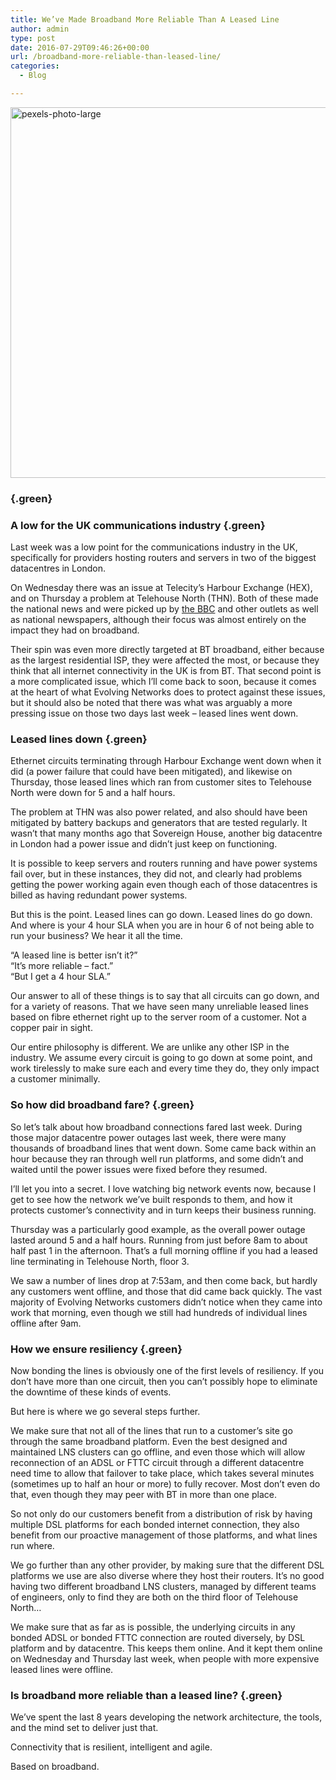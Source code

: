 ```yaml
---
title: We’ve Made Broadband More Reliable Than A Leased Line
author: admin
type: post
date: 2016-07-29T09:46:26+00:00
url: /broadband-more-reliable-than-leased-line/
categories:
  - Blog

---
```

<a href="https://evolving.net.uk/wp-content/uploads/2016/07/pexels-photo-large.jpg" rel="attachment wp-att-3739"><img class="alignnone size-full wp-image-3739" src="https://evolving.net.uk/wp-content/uploads/2016/07/pexels-photo-large.jpg" alt="pexels-photo-large" width="890" height="593" srcset="http://evolving-networks.local/wp-content/uploads/2016/07/pexels-photo-large.jpg 890w, http://evolving-networks.local/wp-content/uploads/2016/07/pexels-photo-large-300x200.jpg 300w, http://evolving-networks.local/wp-content/uploads/2016/07/pexels-photo-large-768x512.jpg 768w" sizes="(max-width: 709px) 85vw, (max-width: 909px) 67vw, (max-width: 1362px) 62vw, 840px" /></a>

###  {.green}

### A low for the UK communications industry {.green}

<p class="biggerp">
  Last week was a low point for the communications industry in the UK, specifically for providers hosting routers and servers in two of the biggest datacentres in London.
</p>

<p class="biggerp">
  On Wednesday there was an issue at Telecity’s Harbour Exchange (HEX), and on Thursday a problem at Telehouse North (THN). Both of these made the national news and were picked up by <a href="http://www.bbc.co.uk/news/technology-36844712" target="_blank">the BBC</a> and other outlets as well as national newspapers, although their focus was almost entirely on the impact they had on broadband.
</p>

<p class="biggerp">
  Their spin was even more directly targeted at BT broadband, either because as the largest residential ISP, they were affected the most, or because they think that all internet connectivity in the UK is from BT. That second point is a more complicated issue, which I’ll come back to soon, because it comes at the heart of what Evolving Networks does to protect against these issues, but it should also be noted that there was what was arguably a more pressing issue on those two days last week – leased lines went down.
</p>

### Leased lines down {.green}

<p class="biggerp">
  Ethernet circuits terminating through Harbour Exchange went down when it did (a power failure that could have been mitigated), and likewise on Thursday, those leased lines which ran from customer sites to Telehouse North were down for 5 and a half hours.
</p>

<p class="biggerp">
  The problem at THN was also power related, and also should have been mitigated by battery backups and generators that are tested regularly. It wasn’t that many months ago that Sovereign House, another big datacentre in London had a power issue and didn’t just keep on functioning.
</p>

<p class="biggerp">
  It is possible to keep servers and routers running and have power systems fail over, but in these instances, they did not, and clearly had problems getting the power working again even though each of those datacentres is billed as having redundant power systems.
</p>

<p class="biggerp">
  But this is the point. Leased lines can go down. Leased lines do go down. And where is your 4 hour SLA when you are in hour 6 of not being able to run your business? We hear it all the time.
</p>

<p class="biggerp">
  “A leased line is better isn’t it?”<br /> “It’s more reliable – fact.”<br /> “But I get a 4 hour SLA.”
</p>

<p class="biggerp">
  Our answer to all of these things is to say that all circuits can go down, and for a variety of reasons. That we have seen many unreliable leased lines based on fibre ethernet right up to the server room of a customer. Not a copper pair in sight.
</p>

<p class="biggerp">
  Our entire philosophy is different. We are unlike any other ISP in the industry. We assume every circuit is going to go down at some point, and work tirelessly to make sure each and every time they do, they only impact a customer minimally.
</p>

### So how did broadband fare? {.green}

<p class="biggerp">
  So let’s talk about how broadband connections fared last week. During those major datacentre power outages last week, there were many thousands of broadband lines that went down. Some came back within an hour because they ran through well run platforms, and some didn’t and waited until the power issues were fixed before they resumed.
</p>

<p class="biggerp">
  I’ll let you into a secret. I love watching big network events now, because I get to see how the network we’ve built responds to them, and how it protects customer’s connectivity and in turn keeps their business running.
</p>

<p class="biggerp">
  Thursday was a particularly good example, as the overall power outage lasted around 5 and a half hours. Running from just before 8am to about half past 1 in the afternoon. That’s a full morning offline if you had a leased line terminating in Telehouse North, floor 3.
</p>

<p class="biggerp">
  We saw a number of lines drop at 7:53am, and then come back, but hardly any customers went offline, and those that did came back quickly. The vast majority of Evolving Networks customers didn’t notice when they came into work that morning, even though we still had hundreds of individual lines offline after 9am.
</p>

### How we ensure resiliency {.green}

<p class="biggerp">
  Now bonding the lines is obviously one of the first levels of resiliency. If you don’t have more than one circuit, then you can’t possibly hope to eliminate the downtime of these kinds of events.
</p>

<p class="biggerp">
  But here is where we go several steps further.
</p>

<p class="biggerp">
  We make sure that not all of the lines that run to a customer’s site go through the same broadband platform. Even the best designed and maintained LNS clusters can go offline, and even those which will allow reconnection of an ADSL or FTTC circuit through a different datacentre need time to allow that failover to take place, which takes several minutes (sometimes up to half an hour or more) to fully recover. Most don’t even do that, even though they may peer with BT in more than one place.
</p>

<p class="biggerp">
  So not only do our customers benefit from a distribution of risk by having multiple DSL platforms for each bonded internet connection, they also benefit from our proactive management of those platforms, and what lines run where.
</p>

<p class="biggerp">
  We go further than any other provider, by making sure that the different DSL platforms we use are also diverse where they host their routers. It’s no good having two different broadband LNS clusters, managed by different teams of engineers, only to find they are both on the third floor of Telehouse North…
</p>

<p class="biggerp">
  We make sure that as far as is possible, the underlying circuits in any bonded ADSL or bonded FTTC connection are routed diversely, by DSL platform and by datacentre. This keeps them online. And it kept them online on Wednesday and Thursday last week, when people with more expensive leased lines were offline.
</p>

### Is broadband more reliable than a leased line? {.green}

<p class="biggerp">
  We’ve spent the last 8 years developing the network architecture, the tools, and the mind set to deliver just that.
</p>

<p class="biggerp">
  Connectivity that is resilient, intelligent and agile.
</p>

<p class="biggerp">
  Based on broadband.
</p>